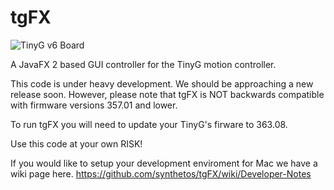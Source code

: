 tgFX
====

![TinyG v6 Board](http://farm9.staticflickr.com/8509/8451829160_8819590abc_c.jpg)


A JavaFX 2 based GUI controller for the TinyG motion controller.

This code is under heavy development.  We should be approaching a new release soon.  However, please note that tgFX is NOT backwards compatible with firmware versions 357.01 and lower.

To run tgFX you will need to update your TinyG's firware to 363.08.

Use this code at your own RISK!

If you would like to setup your development enviroment for Mac we have a wiki page here.
https://github.com/synthetos/tgFX/wiki/Developer-Notes

